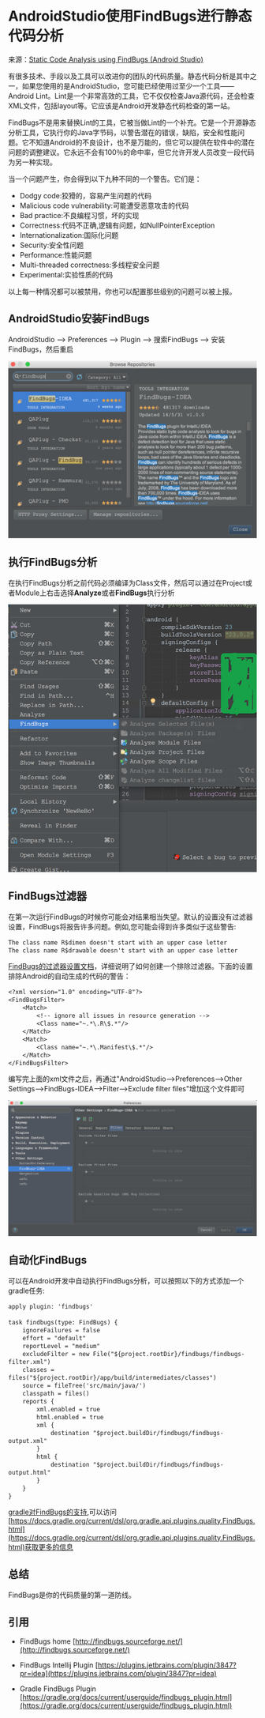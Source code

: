 # AndroidStudio使用FindBugs进行静态代码分析

来源：[Static Code Analysis using FindBugs (Android Studio)](https://androidbycode.wordpress.com/2015/02/13/static-code-analysis-automation-using-findbugs-android-studio/)

有很多技术、手段以及工具可以改进你的团队的代码质量。静态代码分析是其中之一，如果您使用的是AndroidStudio，您可能已经使用过至少一个工具——Android Lint。Lint是一个非常高效的工具，它不仅仅检查Java源代码，还会检查XML文件，包括layout等。它应该是Android开发静态代码检查的第一站。

FindBugs不是用来替换Lint的工具，它被当做Lint的一个补充。它是一个开源静态分析工具，它执行你的Java字节码，以警告潜在的错误，缺陷，安全和性能问题。它不知道Android的不良设计，也不是万能的，但它可以提供在软件中的潜在问题的调整建议。它永远不会有100％的命中率，但它允许开发人员改变一段代码为另一种实现。


当一个问题产生，你会得到以下九种不同的一个警告。它们是：

* Dodgy code:狡猾的，容易产生问题的代码
* Malicious code vulnerability:可能遭受恶意攻击的代码
* Bad practice:不良编程习惯，坏的实现
* Correctness:代码不正确,逻辑有问题，如NullPointerException
* Internationalization:国际化问题
* Security:安全性问题
* Performance:性能问题
* Multi-threaded correctness:多线程安全问题
* Experimental:实验性质的代码

以上每一种情况都可以被禁用，你也可以配置那些级别的问题可以被上报。

## AndroidStudio安装FindBugs

AndroidStudio --> Preferences --> Plugin --> 搜索FindBugs --> 安装FindBugs，然后重启

![](findbugs/1.png)

## 执行FindBugs分析

在执行FindBugs分析之前代码必须编译为Class文件，然后可以通过在Project或者Module上右击选择**Analyze**或者**FindBugs**执行分析

![](findbugs/2.png)

## FindBugs过滤器


在第一次运行FindBugs的时候你可能会对结果相当失望。默认的设置没有过滤器设置，FindBugs将报告许多问题。例如,您可能会得到许多类似于这些警告:

```
The class name R$dimen doesn't start with an upper case letter
The class name R$drawable doesn't start with an upper case letter
```


[FindBugs的过滤器设置文档](http://findbugs.sourceforge.net/manual/filter.html)，详细说明了如何创建一个排除过滤器。下面的设置排除Android的自动生成的代码的警告：

```
<?xml version="1.0" encoding="UTF-8"?>
<FindBugsFilter>
    <Match>
        <!-- ignore all issues in resource generation -->
        <Class name="~.*\.R\$.*"/>
    </Match>
    <Match>
        <Class name="~.*\.Manifest\$.*"/>
    </Match>
</FindBugsFilter>
```

编写完上面的xml文件之后，再通过"AndroidStudio-->Preferences-->Other Settings-->FindBugs-IDEA-->Filter-->Exclude filter files"增加这个文件即可

![](findbugs/3.png)

## 自动化FindBugs

可以在Android开发中自动执行FindBugs分析，可以按照以下的方式添加一个gradle任务:

```
apply plugin: 'findbugs'
 
task findbugs(type: FindBugs) {
    ignoreFailures = false
    effort = "default"
    reportLevel = "medium"
    excludeFilter = new File("${project.rootDir}/findbugs/findbugs-filter.xml")
    classes = files("${project.rootDir}/app/build/intermediates/classes")
    source = fileTree('src/main/java/')
    classpath = files()
    reports {
        xml.enabled = true
        html.enabled = true
        xml {
            destination "$project.buildDir/findbugs/findbugs-output.xml"
        }
        html {
            destination "$project.buildDir/findbugs/findbugs-output.html"
        }
    }
}
```

[gradle对FindBugs的支持](https://docs.gradle.org/current/userguide/findbugs_plugin.html),可以访问[https://docs.gradle.org/current/dsl/org.gradle.api.plugins.quality.FindBugs.html](https://docs.gradle.org/current/dsl/org.gradle.api.plugins.quality.FindBugs.html)获取更多的信息

## 总结

FindBugs是你的代码质量的第一道防线。

## 引用

* FindBugs home [http://findbugs.sourceforge.net/](http://findbugs.sourceforge.net/)

* FindBugs Intellij Plugin [https://plugins.jetbrains.com/plugin/3847?pr=idea](https://plugins.jetbrains.com/plugin/3847?pr=idea)

* Gradle FindBugs Plugin [https://gradle.org/docs/current/userguide/findbugs_plugin.html](https://gradle.org/docs/current/userguide/findbugs_plugin.html)




